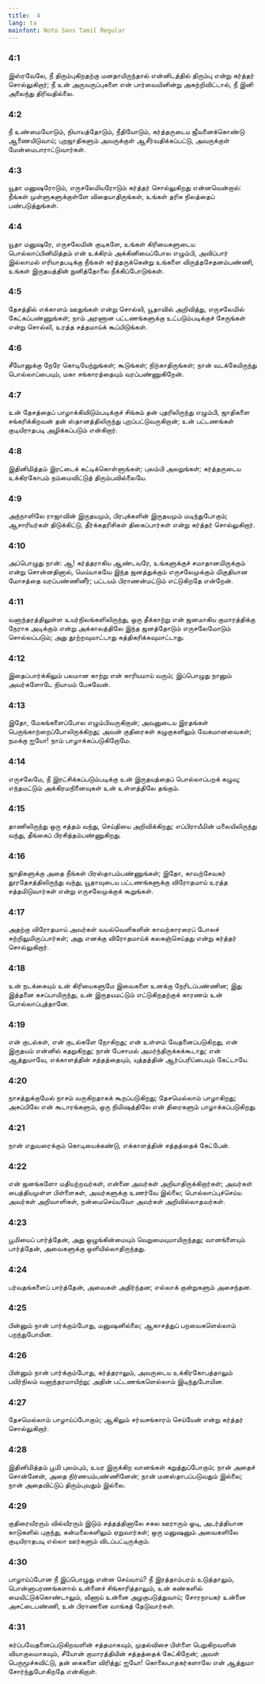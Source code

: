 ```yaml
---
title:  4
lang: ta
mainfont: Noto Sans Tamil Regular
---
```


###  4:1

இஸ்ரவேலே, நீ திரும்புகிறதற்கு மனதாயிருந்தால் என்னிடத்தில் திரும்பு என்று கர்த்தர் சொல்லுகிறார்; நீ உன் அருவருப்புகளை என் பார்வையினின்று அகற்றிவிட்டால், நீ இனி அலைந்து திரிவதில்லை.

###  4:2

நீ உண்மையோடும், நியாயத்தோடும், நீதியோடும், கர்த்தருடைய ஜீவனைக்கொண்டு ஆணையிடுவாய்; புறஜாதிகளும் அவருக்குள் ஆசீர்வதிக்கப்பட்டு, அவருக்குள் மேன்மைபாராட்டுவார்கள்.

###  4:3

யூதா மனுஷரோடும், எருசலேமியரோடும் கர்த்தர் சொல்லுகிறது என்னவென்றால்: நீங்கள் முள்ளுகளுக்குள்ளே விதையாதிருங்கள், உங்கள் தரிசு நிலத்தைப் பண்படுத்துங்கள்.

###  4:4

யூதா மனுஷரே, எருசலேமின் குடிகளே, உங்கள் கிரியைகளுடைய பொல்லாப்பினிமித்தம் என் உக்கிரம் அக்கினியைப்போல எழும்பி, அவிப்பார் இல்லாமல் எரியாதபடிக்கு நீங்கள் கர்த்தருக்கென்று உங்களை விருத்தசேதனம்பண்ணி, உங்கள் இருதயத்தின் நுனித்தோலை நீக்கிப்போடுங்கள்.

###  4:5

தேசத்தில் எக்காளம் ஊதுங்கள் என்று சொல்லி, யூதாவில் அறிவித்து, எருசலேமில் கேட்கப்பண்ணுங்கள்; நாம் அரணான பட்டணங்களுக்கு உட்படும்படிக்குச் சேருங்கள் என்று சொல்லி, உரத்த சத்தமாய்க் கூப்பிடுங்கள்.

###  4:6

சீயோனுக்கு நேரே கொடியேற்றுங்கள்; கூடுங்கள்; நிற்காதிருங்கள்; நான் வடக்கேயிருந்து பொல்லாப்பையும், மகா சங்காரத்தையும் வரப்பண்ணுகிறேன்.

###  4:7

உன் தேசத்தைப் பாழாக்கிவிடும்படிக்குச் சிங்கம் தன் புதரிலிருந்து எழும்பி, ஜாதிகளை சங்கரிக்கிறவன் தன் ஸ்தானத்திலிருந்து புறப்பட்டுவருகிறான்; உன் பட்டணங்கள் குடியிராதபடி அழிக்கப்படும் என்கிறார்.

###  4:8

இதினிமித்தம் இரட்டைக் கட்டிக்கொள்ளுங்கள்; புலம்பி அலறுங்கள்; கர்த்தருடைய உக்கிரகோபம் நம்மைவிட்டுத் திரும்பவில்லையே.

###  4:9

அந்நாளிலே ராஜாவின் இருதயமும், பிரபுக்களின் இருதயமும் மடிந்துபோகும்; ஆசாரியர்கள் திடுக்கிட்டு, தீர்க்கதரிசிகள் திகைப்பார்கள் என்று கர்த்தர் சொல்லுகிறார்.

###  4:10

அப்பொழுது நான்: ஆ! கர்த்தராகிய ஆண்டவரே, உங்களுக்குச் சமாதானமிருக்கும் என்று சொன்னதினால், மெய்யாகவே இந்த ஜனத்துக்கும் எருசலேமுக்கும் மிகுதியான மோசத்தை வரப்பண்ணினீர்; பட்டயம் பிராணன்மட்டும் எட்டுகிறதே என்றேன்.

###  4:11

வனாந்தரத்திலுள்ள உயர்நிலங்களிலிருந்து, ஒரு தீக்காற்று என் ஜனமாகிய குமாரத்திக்கு நேராக அடிக்கும் என்று அக்காலத்திலே இந்த ஜனத்தோடும் எருசலேமோடும் சொல்லப்படும்; அது தூற்றவுமாட்டாது சுத்திகரிக்கவுமாட்டாது.

###  4:12

இதைப்பார்க்கிலும் பலமான காற்று என் காரியமாய் வரும்; இப்பொழுது நானும் அவர்களோடே நியாயம் பேசுவேன்.

###  4:13

இதோ, மேகங்களைப்போல எழும்பிவருகிறான்; அவனுடைய இரதங்கள் பெருங்காற்றைப்போலிருக்கிறது; அவன் குதிரைகள் கழுகுகளிலும் வேகமானவைகள்; நமக்கு ஐயோ! நாம் பாழாக்கப்படுகிறோமே.

###  4:14

எருசலேமே, நீ இரட்சிக்கப்படும்படிக்கு உன் இருதயத்தைப் பொல்லாப்பறக் கழுவு; எந்தமட்டும் அக்கிரமநினைவுகள் உன் உள்ளத்திலே தங்கும்.

###  4:15

தாணிலிருந்து ஒரு சத்தம் வந்து, செய்தியை அறிவிக்கிறது; எப்பிராயீமின் மலையிலிருந்து வந்து, தீங்கைப் பிரசித்தம்பண்ணுகிறது.

###  4:16

ஜாதிகளுக்கு அதை நீங்கள் பிரஸ்தாபம்பண்ணுங்கள்; இதோ, காவற்சேவகர் தூரதேசத்திலிருந்து வந்து, யூதாவுடைய பட்டணங்களுக்கு விரோதமாய் உரத்த சத்தமிடுவார்கள் என்று எருசலேமுக்குக் கூறுங்கள்.

###  4:17

அதற்கு விரோதமாய் அவர்கள் வயல்வெளிகளின் காவற்காரரைப் போலச் சுற்றிலுமிருப்பார்கள்; அது எனக்கு விரோதமாய்க் கலகஞ்செய்தது என்று கர்த்தர் சொல்லுகிறார்.

###  4:18

உன் நடக்கையும் உன் கிரியைகளுமே இவைகளை உனக்கு நேரிடப்பண்ணின; இது இத்தனை கசப்பாயிருந்து, உன் இருதயமட்டும் எட்டுகிறதற்குக் காரணம் உன் பொல்லாப்புத்தானே.

###  4:19

என் குடல்கள், என் குடல்களே நோகிறது; என் உள்ளம் வேதனைப்படுகிறது, என் இருதயம் என்னில் கதறுகிறது; நான் பேசாமல் அமர்ந்திருக்கக்கூடாது; என் ஆத்துமாவே, எக்காளத்தின் சத்தத்தையும், யுத்தத்தின் ஆர்ப்பரிப்பையும் கேட்டாயே.

###  4:20

நாசத்துக்குமேல் நாசம் வருகிறதாகக் கூறப்படுகிறது; தேசமெல்லாம் பாழாகிறது; அசுப்பிலே என் கூடாரங்களும், ஒரு நிமிஷத்திலே என் திரைகளும் பாழாக்கப்படுகிறது.

###  4:21

நான் எதுவரைக்கும் கொடியைக்கண்டு, எக்காளத்தின் சத்தத்தைக் கேட்பேன்.

###  4:22

என் ஜனங்களோ மதியற்றவர்கள், என்னை அவர்கள் அறியாதிருக்கிறார்கள்; அவர்கள் பைத்தியமுள்ள பிள்ளைகள், அவர்களுக்கு உணர்வே இல்லை; பொல்லாப்புச்செய்ய அவர்கள் அறிவாளிகள், நன்மைசெய்யவோ அவர்கள் அறிவில்லாதவர்கள்.

###  4:23

பூமியைப் பார்த்தேன், அது ஒழுங்கின்மையும் வெறுமையுமாயிருந்தது; வானங்ளையும் பார்த்தேன், அவைகளுக்கு ஒளியில்லாதிருந்தது.

###  4:24

பர்வதங்களைப் பார்த்தேன், அவைகள் அதிர்ந்தன; எல்லாக் குன்றுகளும் அசைந்தன.

###  4:25

பின்னும் நான் பார்க்கும்போது, மனுஷனில்லை; ஆகாசத்துப் பறவைகளெல்லாம் பறந்துபோயின.

###  4:26

பின்னும் நான் பார்க்கும்போது, கர்த்தராலும், அவருடைய உக்கிரகோபத்தாலும் பயிர்நிலம் வனாந்தரமாயிற்று; அதின் பட்டணங்களெல்லாம் இடிந்துபோயின.

###  4:27

தேசமெல்லாம் பாழாய்ப்போகும்; ஆகிலும் சர்வசங்காரம் செய்யேன் என்று கர்த்தர் சொல்லுகிறார்.

###  4:28

இதினிமித்தம் பூமி புலம்பும், உயர இருக்கிற வானங்கள் கறுத்துப்போகும்; நான் அதைச் சொன்னேன், அதை நிர்ணயம்பண்ணினேன்; நான் மனஸ்தாபப்படுவதும் இல்லை; நான் அதைவிட்டுப் திரும்புவதும் இல்லை.

###  4:29

குதிரைவீரரும் வில்வீரரும் இடும் சத்தத்தினாலே சகல ஊராரும் ஓடி, அடர்த்தியான காடுகளில் புகுந்து, கன்மலைகளிலும் ஏறுவார்கள்; ஒரு மனுஷனும் அவைகளிலே குடியிராதபடி எல்லா ஊர்களும் விடப்பட்டிருக்கும்.

###  4:30

பாழாய்ப்போன நீ இப்பொழுது என்ன செய்வாய்? நீ இரத்தாம்பரம் உடுத்தாலும், பொன்னாபரணங்களால் உன்னைச் சிங்காரித்தாலும், உன் கண்களில் மையிட்டுக்கொண்டாலும், வீணாய் உன்னை அழகுபடுத்துவாய்; சோரநாயகர் உன்னை அசட்டைபண்ணி, உன் பிராணனை வாங்கத் தேடுவார்கள்.

###  4:31

கர்ப்பவேதனைப்படுகிறவளின் சத்தமாகவும், முதல்விசை பிள்ளை பெறுகிறவளின் வியாகுலமாகவும், சீயோன் குமாரத்தியின் சத்தத்தைக் கேட்கிறேன்; அவள் பெருமூச்சுவிட்டு, தன் கைகளை விரித்து: ஐயோ! கொலைபாதகர்களாலே என் ஆத்துமா சோர்ந்துபோகிறதே என்கிறாள்.

